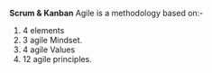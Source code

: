**Scrum & Kanban**
Agile is a methodology based on:-  
1. 4 elements
2. 3 agile Mindset.
3. 4 agile Values
4. 12 agile principles.
